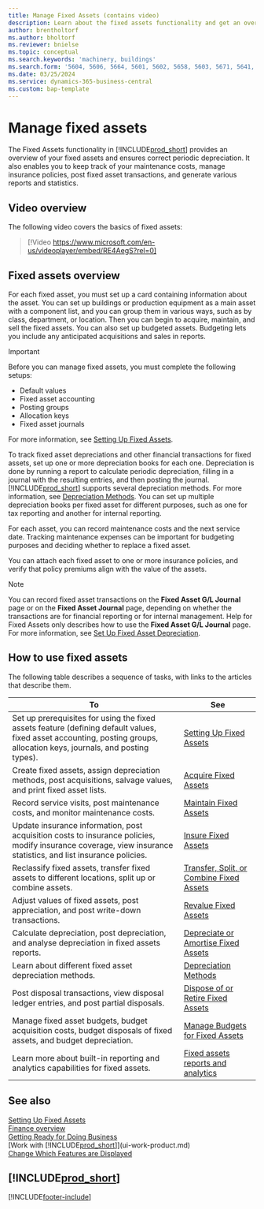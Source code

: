 ```yaml
---
title: Manage Fixed Assets (contains video)
description: Learn about the fixed assets functionality and get an overview of how to work with and manage your fixed assets.
author: brentholtorf
ms.author: bholtorf
ms.reviewer: bnielse
ms.topic: conceptual
ms.search.keywords: 'machinery, buildings'
ms.search.form: '5604, 5606, 5664, 5601, 5602, 5658, 5603, 5671, 5641, 5629, 5633, 5634, 5649, 5622, 5650'
ms.date: 03/25/2024
ms.service: dynamics-365-business-central
ms.custom: bap-template
---
```


# Manage fixed assets

The Fixed Assets functionality in [!INCLUDE[prod_short](includes/prod_short.md)] provides an overview of your fixed assets and ensures correct periodic depreciation. It also enables you to keep track of your maintenance costs, manage insurance policies, post fixed asset transactions, and generate various reports and statistics.

## Video overview

The following video covers the basics of fixed assets:

> [!Video https://www.microsoft.com/en-us/videoplayer/embed/RE4AegS?rel=0]

## Fixed assets overview

For each fixed asset, you must set up a card containing information about the asset. You can set up buildings or production equipment as a main asset with a component list, and you can group them in various ways, such as by class, department, or location. Then you can begin to acquire, maintain, and sell the fixed assets. You can also set up budgeted assets. Budgeting lets you include any anticipated acquisitions and sales in reports.

> [!IMPORTANT]
> Before you can manage fixed assets, you must complete the following setups:
>
> * Default values
> * Fixed asset accounting
> * Posting groups
> * Allocation keys
> * Fixed asset journals
>
> For more information, see [Setting Up Fixed Assets](fa-setup.md).

To track fixed asset depreciations and other financial transactions for fixed assets, set up one or more depreciation books for each one. Depreciation is done by running a report to calculate periodic depreciation, filling in a journal with the resulting entries, and then posting the journal. [!INCLUDE[prod_short](includes/prod_short.md)] supports several depreciation methods. For more information, see [Depreciation Methods](fa-depreciation-methods.md). You can set up multiple depreciation books per fixed asset for different purposes, such as one for tax reporting and another for internal reporting.

For each asset, you can record maintenance costs and the next service date. Tracking maintenance expenses can be important for budgeting purposes and deciding whether to replace a fixed asset.

You can attach each fixed asset to one or more insurance policies, and verify that policy premiums align with the value of the assets.

> [!NOTE]  
> You can record fixed asset transactions on the **Fixed Asset G/L Journal** page or on the **Fixed Asset Journal** page, depending on whether the transactions are for financial reporting or for internal management. Help for Fixed Assets only describes how to use the **Fixed Asset G/L Journal** page. For more information, see [Set Up Fixed Asset Depreciation](fa-how-setup-depreciation.md).

## How to use fixed assets

The following table describes a sequence of tasks, with links to the articles that describe them.

| To  | See |
| --- | --- |
| Set up prerequisites for using the fixed assets feature (defining default values, fixed asset accounting, posting groups, allocation keys, journals, and posting types). | [Setting Up Fixed Assets](fa-setup.md)|
| Create fixed assets, assign depreciation methods, post acquisitions, salvage values, and print fixed asset lists. |[Acquire Fixed Assets](fa-how-acquire.md) |
| Record service visits, post maintenance costs, and monitor maintenance costs. |[Maintain Fixed Assets](fa-how-maintain.md) |
| Update insurance information, post acquisition costs to insurance policies, modify insurance coverage, view insurance statistics, and list insurance policies. |[Insure Fixed Assets](fa-how-insure.md) |
| Reclassify fixed assets, transfer fixed assets to different locations, split up or combine assets. |[Transfer, Split, or Combine Fixed Assets](fa-how-trans-split-combine.md) |
| Adjust values of fixed assets, post appreciation, and post write-down transactions. |[Revalue Fixed Assets](fa-how-revalue.md) |
| Calculate depreciation, post depreciation, and analyse depreciation in fixed assets reports. |[Depreciate or Amortise Fixed Assets](fa-how-depreciate-amortize.md) |
| Learn about different fixed asset depreciation methods. |[Depreciation Methods](fa-depreciation-methods.md) |
| Post disposal transactions, view disposal ledger entries, and post partial disposals. |[Dispose of or Retire Fixed Assets](fa-how-dispose-retire.md) |
| Manage fixed asset budgets, budget acquisition costs, budget disposals of fixed assets, and budget depreciation. |[Manage Budgets for Fixed Assets](fa-how-manage-budgets.md) |
| Learn more about built-in reporting and analytics capabilities for fixed assets. | [Fixed assets reports and analytics](fa-reports.md) |

## See also 

[Setting Up Fixed Assets](fa-setup.md)  
[Finance overview](finance.md)  
[Getting Ready for Doing Business](ui-get-ready-business.md)  
[Work with [!INCLUDE[prod_short](includes/prod_short.md)]](ui-work-product.md)  
[Change Which Features are Displayed](ui-experiences.md)  

## [!INCLUDE[prod_short](includes/free_trial_md.md)]  


[!INCLUDE[footer-include](includes/footer-banner.md)]
